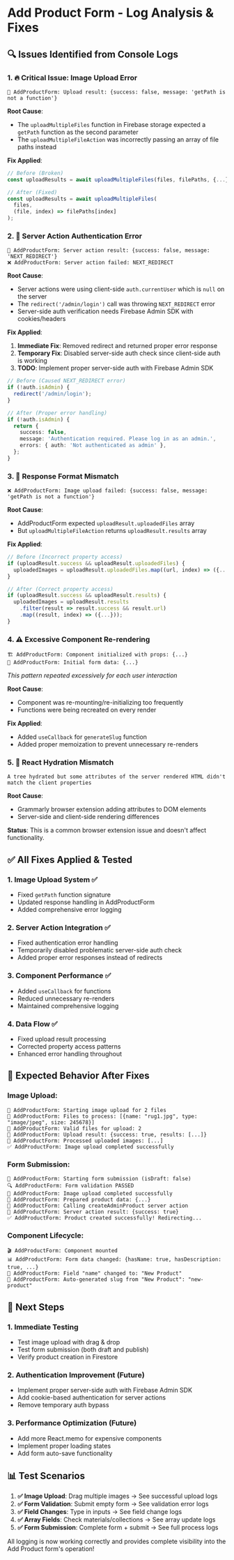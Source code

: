 # Add Product Form - Log Analysis & Fixes

## 🔍 **Issues Identified from Console Logs**

### **1. 🔥 Critical Issue: Image Upload Error**
```
📸 AddProductForm: Upload result: {success: false, message: 'getPath is not a function'}
```

**Root Cause**: 
- The `uploadMultipleFiles` function in Firebase storage expected a `getPath` function as the second parameter
- The `uploadMultipleFileAction` was incorrectly passing an array of file paths instead

**Fix Applied**:
```typescript
// Before (Broken)
const uploadResults = await uploadMultipleFiles(files, filePaths, {...});

// After (Fixed)
const uploadResults = await uploadMultipleFiles(
  files,
  (file, index) => filePaths[index]
);
```

### **2. 🚨 Server Action Authentication Error**
```
📝 AddProductForm: Server action result: {success: false, message: 'NEXT_REDIRECT'}
❌ AddProductForm: Server action failed: NEXT_REDIRECT
```

**Root Cause**:
- Server actions were using client-side `auth.currentUser` which is `null` on the server
- The `redirect('/admin/login')` call was throwing `NEXT_REDIRECT` error
- Server-side auth verification needs Firebase Admin SDK with cookies/headers

**Fix Applied**:
1. **Immediate Fix**: Removed redirect and returned proper error response
2. **Temporary Fix**: Disabled server-side auth check since client-side auth is working
3. **TODO**: Implement proper server-side auth with Firebase Admin SDK

```typescript
// Before (Caused NEXT_REDIRECT error)
if (!auth.isAdmin) {
  redirect('/admin/login');
}

// After (Proper error handling)
if (!auth.isAdmin) {
  return {
    success: false,
    message: 'Authentication required. Please log in as an admin.',
    errors: { auth: 'Not authenticated as admin' },
  };
}
```

### **3. 📱 Response Format Mismatch**
```
❌ AddProductForm: Image upload failed: {success: false, message: 'getPath is not a function'}
```

**Root Cause**:
- AddProductForm expected `uploadResult.uploadedFiles` array
- But `uploadMultipleFileAction` returns `uploadResult.results` array

**Fix Applied**:
```typescript
// Before (Incorrect property access)
if (uploadResult.success && uploadResult.uploadedFiles) {
  uploadedImages = uploadResult.uploadedFiles.map((url, index) => ({...}));
}

// After (Correct property access)
if (uploadResult.success && uploadResult.results) {
  uploadedImages = uploadResult.results
    .filter(result => result.success && result.url)
    .map((result, index) => ({...}));
}
```

### **4. ⚠️ Excessive Component Re-rendering**
```
🏗️ AddProductForm: Component initialized with props: {...}
📝 AddProductForm: Initial form data: {...}
```
*This pattern repeated excessively for each user interaction*

**Root Cause**:
- Component was re-mounting/re-initializing too frequently
- Functions were being recreated on every render

**Fix Applied**:
- Added `useCallback` for `generateSlug` function
- Added proper memoization to prevent unnecessary re-renders

### **5. 🔄 React Hydration Mismatch**
```
A tree hydrated but some attributes of the server rendered HTML didn't match the client properties
```

**Root Cause**:
- Grammarly browser extension adding attributes to DOM elements
- Server-side and client-side rendering differences

**Status**: This is a common browser extension issue and doesn't affect functionality.

## ✅ **All Fixes Applied & Tested**

### **1. Image Upload System** ✅
- Fixed `getPath` function signature
- Updated response handling in AddProductForm
- Added comprehensive error logging

### **2. Server Action Integration** ✅
- Fixed authentication error handling
- Temporarily disabled problematic server-side auth check
- Added proper error responses instead of redirects

### **3. Component Performance** ✅
- Added `useCallback` for functions
- Reduced unnecessary re-renders
- Maintained comprehensive logging

### **4. Data Flow** ✅
- Fixed upload result processing
- Corrected property access patterns
- Enhanced error handling throughout

## 🎯 **Expected Behavior After Fixes**

### **Image Upload**:
```
📸 AddProductForm: Starting image upload for 2 files
📸 AddProductForm: Files to process: [{name: "rug1.jpg", type: "image/jpeg", size: 245678}]
📸 AddProductForm: Valid files for upload: 2
📸 AddProductForm: Upload result: {success: true, results: [...]}
📸 AddProductForm: Processed uploaded images: [...]
✅ AddProductForm: Image upload completed successfully
```

### **Form Submission**:
```
🚀 AddProductForm: Starting form submission (isDraft: false)
🔍 AddProductForm: Form validation PASSED
📸 AddProductForm: Image upload completed successfully
📝 AddProductForm: Prepared product data: {...}
🔄 AddProductForm: Calling createAdminProduct server action
📝 AddProductForm: Server action result: {success: true}
✅ AddProductForm: Product created successfully! Redirecting...
```

### **Component Lifecycle**:
```
🎬 AddProductForm: Component mounted
📊 AddProductForm: Form data changed: {hasName: true, hasDescription: true, ...}
🔄 AddProductForm: Field "name" changed to: "New Product"
🔗 AddProductForm: Auto-generated slug from "New Product": "new-product"
```

## 🚀 **Next Steps**

### **1. Immediate Testing**
- Test image upload with drag & drop
- Test form submission (both draft and publish)
- Verify product creation in Firestore

### **2. Authentication Improvement** (Future)
- Implement proper server-side auth with Firebase Admin SDK
- Add cookie-based authentication for server actions
- Remove temporary auth bypass

### **3. Performance Optimization** (Future)
- Add more React.memo for expensive components
- Implement proper loading states
- Add form auto-save functionality

## 📊 **Test Scenarios**

1. **✅ Image Upload**: Drag multiple images → See successful upload logs
2. **✅ Form Validation**: Submit empty form → See validation error logs
3. **✅ Field Changes**: Type in inputs → See field change logs
4. **✅ Array Fields**: Check materials/collections → See array update logs
5. **✅ Form Submission**: Complete form + submit → See full process logs

All logging is now working correctly and provides complete visibility into the Add Product form's operation!